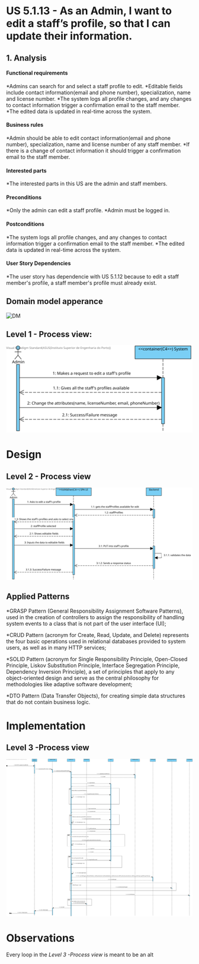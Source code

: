 # US 5.1.13 - As an Admin, I want to edit a staff’s profile, so that I can update their information.

## 1. Analysis

#### Functional requirements

*Admins can search for and select a staff profile to edit.
*Editable fields include contact information(email and phone number), specialization, name and license number.
*The system logs all profile changes, and any changes to contact information trigger a
confirmation email to the staff member.
*The edited data is updated in real-time across the system.


#### Business rules

*Admin should be able to edit contact information(email and phone number), specialization, name and license number of any staff member.
*If there is a change of contact information it should trigger a confirmation email to the staff member.



#### Interested parts

*The interested parts in this US are the admin and staff members.


#### Preconditions

*Only the admin can edit a staff profile.
*Admin must be logged in.


#### Postconditions

*The system logs all profile changes, and any changes to contact information trigger a
confirmation email to the staff member.
*The edited data is updated in real-time across the system.



#### User Story Dependencies

*The user story has dependencie with US 5.1.12 because to edit a staff member's profile, a staff member's profile must already exist.


## Domain model apperance
![DM](DM/DM.png)


## Level 1 - Process view:
![Process View - Level 1](L1/L1view.svg)



# Design


 ## Level 2 - Process view
 ![Process View - Level 2](L2/L2view.svg)


 ##  Applied Patterns

*GRASP Pattern (General Responsibility Assignment Software Patterns), used in the creation of controllers to assign the responsibility of handling system events to a class that is not part of the user interface (UI);

*CRUD Pattern (acronym for Create, Read, Update, and Delete) represents the four basic operations used in relational databases provided to system users, as well as in many HTTP services;

*SOLID Pattern (acronym for Single Responsibility Principle, Open-Closed Principle, Liskov Substitution Principle, Interface Segregation Principle, Dependency Inversion Principle), a set of principles that apply to any object-oriented design and serve as the central philosophy for methodologies like adaptive software development;

*DTO Pattern (Data Transfer Objects), for creating simple data structures that do not contain business logic.


# Implementation

 ## Level 3 -Process view
 ![Process View - Level 3](L3/L3View.svg)



# Observations

Every loop in the *Level 3 -Process view* is meant to be an alt
 